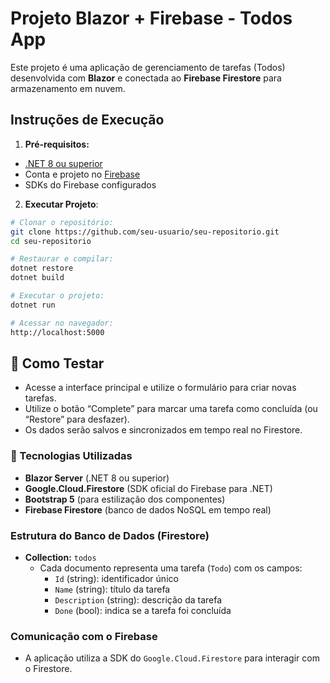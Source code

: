 # Projeto Blazor + Firebase - Todos App

Este projeto é uma aplicação de gerenciamento de tarefas (Todos) desenvolvida com **Blazor** e conectada ao **Firebase Firestore** para armazenamento em nuvem.

## Instruções de Execução
1. **Pré-requisitos:**
- [.NET 8 ou superior](https://dotnet.microsoft.com/en-us/download)
- Conta e projeto no [Firebase](https://console.firebase.google.com/)
- SDKs do Firebase configurados

2. **Executar Projeto**:
```bash
# Clonar o repositório:
git clone https://github.com/seu-usuario/seu-repositorio.git
cd seu-repositorio

# Restaurar e compilar:
dotnet restore
dotnet build

# Executar o projeto:
dotnet run

# Acessar no navegador:
http://localhost:5000
```

## 🧪 Como Testar

* Acesse a interface principal e utilize o formulário para criar novas tarefas.
* Utilize o botão “Complete” para marcar uma tarefa como concluída (ou “Restore” para desfazer).
* Os dados serão salvos e sincronizados em tempo real no Firestore.

### 🔧 Tecnologias Utilizadas

* **Blazor Server** (.NET 8 ou superior)
* **Google.Cloud.Firestore** (SDK oficial do Firebase para .NET)
* **Bootstrap 5** (para estilização dos componentes)
* **Firebase Firestore** (banco de dados NoSQL em tempo real)

### Estrutura do Banco de Dados (Firestore)
* **Collection:** `todos`
  * Cada documento representa uma tarefa (`Todo`) com os campos:
    * `Id` (string): identificador único
    * `Name` (string): título da tarefa
    * `Description` (string): descrição da tarefa
    * `Done` (bool): indica se a tarefa foi concluída

### Comunicação com o Firebase
* A aplicação utiliza a SDK do `Google.Cloud.Firestore` para interagir com o Firestore.
